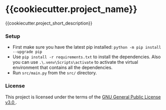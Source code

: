 # {{cookiecutter.project_name}}

<!-- <h1 align="center"> -->
<!-- <img src="project main image" width="360"> -->
<!-- </h1><br> -->

{{cookiecutter.project_short_description}}

### Setup

- First make sure you have the latest pip installed: `python -m pip install --upgrade pip`
- Use `pip install -r requirements.txt` to install the dependencies. Also you can use `.\.venv\Scripts\activate` to activate the virtual environment that contains all the dependencies.
- Run `src/main.py` from the `src/` directory.

### License

This project is licensed under the terms of the [GNU General Public License v3.0 ](LICENSE).

